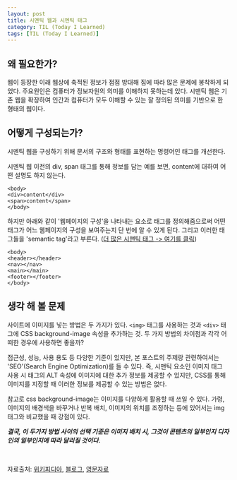 ```yaml
---
layout: post
title: 시멘틱 웹과 시멘틱 태그
category: TIL (Today I Learned)
tags: [TIL (Today I Learned)]
---
```


## 왜 필요한가?

웹이 등장한 이래 웹상에 축적된 정보가 점점 방대해 짐에 따라 많은 문제에 봉착하게 되었다.
주요원인은 컴퓨터가 정보자원의 의미를 이해하지 못하는데 있다.
시맨틱 웹은 기존 웹을 확장하여 인간과 컴퓨터가 모두 이해할 수 있는 잘 정의된 의미를 기반으로 한 형태의 웹이다.

## 어떻게 구성되는가?

시멘틱 웹을 구성하기 위해 문서의 구조와 형태를 표현하는 명령어인 태그를 개선한다.

시멘틱 웹 이전의 div, span 태그를 통해 정보를 담는 예를 보면, content에 대하여 어떤 설명도 하지 않는다.

```
<body>
<div>content</div>
<span>content</span>
</body>
```

하지만 아래와 같이 '웹페이지의 구성'을 나타내는 요소로 태그를 정의해줌으로써 어떤 태그가 어느 웹페이지의 구성을 보여주는지 단 번에 알 수 있게 된다. 그리고 이러한 태그들을 'semantic tag'라고 부른다. ([더 많은 시맨틱 태그 -> 여기를 클릭](https://developer.mozilla.org/en-US/docs/Glossary/Semantics))

```
<body>
<header></header>
<nav></nav>
<main></main>
<footer></footer>
</body>
```

## 생각 해 볼 문제

사이트에 이미지를 넣는 방법은 두 가지가 있다. `<img>` 태그를 사용하는 것과 `<div>` 태그에 CSS background-image 속성을 추가하는 것.
두 가지 방법의 차이점과 각각 어떠한 경우에 사용하면 좋을까?

접근성, 성능, 사용 용도 등 다양한 기준이 있지만, 본 포스트의 주제랑 관련하여서는 'SEO'(Search Engine Optimization)를 들 수 있다. 즉, 시맨틱 요소인 이미지 태그 사용 시 태그의 ALT 속성에 이미지에 대한 추가 정보를 제공할 수 있지만, CSS를 통해 이미지를 지정할 때 이러한 정보를 제공할 수 있는 방법은 없다.

참고로 css background-image는 이미지를 다양하게 활용할 때 쓰일 수 있다. 가령, 이미지의 배경색을 바꾸거나 반복 배치, 이미지의 위치를 조정하는 등에 있어서는 img태그와 비교했을 때 강점이 있다.

**_결국, 이 두가지 방법 사이의 선택 기준은 이미지 배치 시, 그것이 콘텐츠의 일부인지 디자인의 일부인지에 따라 달리질 것이다.<br>_**

<br>

자료출처: [위키피디아](https://ko.wikipedia.org/wiki/%EC%8B%9C%EB%A7%A8%ED%8B%B1_%EC%9B%B9),
[블로그](https://poiemaweb.com/html5-semantic-web),
[영문자료](https://buildawesomewebsites.com/html-img-vs-css-background-image/)
